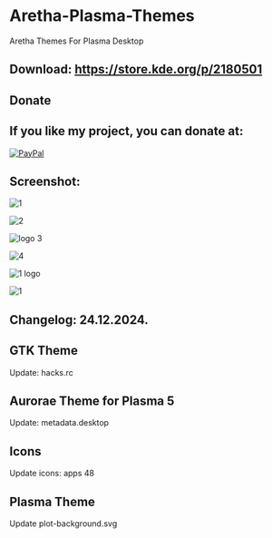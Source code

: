 # Aretha-Plasma-Themes
Aretha Themes For Plasma Desktop


Download: https://store.kde.org/p/2180501
------------------------------------------


<html>
  <head>
    <meta charset="utf-8" />
  </head>
  <body>
    <h2>Donate</h2>
    <h2>If you like my project, you can donate at:</h2>
    <a href="https://www.paypal.com/paypalme/VesnaLazic">
    <img src="PayPal.png" alt="PayPal" />
    </a>
  </body>
</html>


Screenshot:
-----------

![1](https://github.com/user-attachments/assets/4c5a4e57-94d4-40e8-93ca-3a8e24f443ee)

![2](https://github.com/user-attachments/assets/e46a5669-0cfb-47d0-a344-508cc3b47533)

![logo 3](https://github.com/user-attachments/assets/cbf6a9b7-b070-4612-a1df-fee3429f8312)

![4](https://github.com/user-attachments/assets/472d851a-53a5-42ec-ad17-b64b1939c6c3)

![1 logo](https://github.com/user-attachments/assets/1681b971-d79c-4f8b-bacf-ec0ab741d74c)

![1](https://github.com/user-attachments/assets/8c29832b-4054-45b9-b0b6-53a9a0016815)

Changelog: 24.12.2024.
----------------------

GTK Theme
---------

Update: hacks.rc

Aurorae Theme for Plasma 5
--------------------------

Update: metadata.desktop

Icons
-----

Update icons: apps 48

Plasma Theme
------------

Update plot-background.svg



